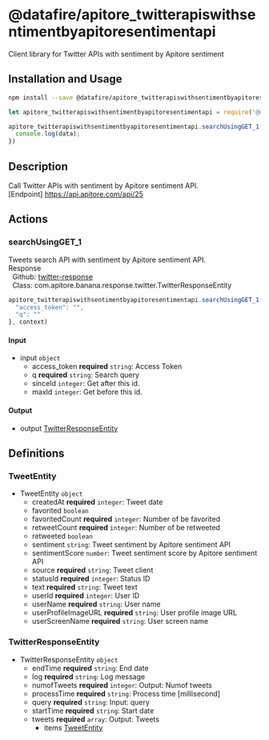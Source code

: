 # @datafire/apitore_twitterapiswithsentimentbyapitoresentimentapi

Client library for Twitter APIs with sentiment by Apitore sentiment

## Installation and Usage
```bash
npm install --save @datafire/apitore_twitterapiswithsentimentbyapitoresentimentapi
```
```js
let apitore_twitterapiswithsentimentbyapitoresentimentapi = require('@datafire/apitore_twitterapiswithsentimentbyapitoresentimentapi').create();

apitore_twitterapiswithsentimentbyapitoresentimentapi.searchUsingGET_1({}).then(data => {
  console.log(data);
})
```

## Description

Call Twitter APIs with sentiment by Apitore sentiment API.<BR />[Endpoint] https://api.apitore.com/api/25

## Actions

### searchUsingGET_1
Tweets search API with sentiment by Apitore sentiment API.<BR />Response<BR />&nbsp; Github: <a href="https://github.com/keigohtr/apitore-response-parent/tree/master/twitter-response">twitter-response</a><BR />&nbsp; Class: com.apitore.banana.response.twitter.TwitterResponseEntity<BR />


```js
apitore_twitterapiswithsentimentbyapitoresentimentapi.searchUsingGET_1({
  "access_token": "",
  "q": ""
}, context)
```

#### Input
* input `object`
  * access_token **required** `string`: Access Token
  * q **required** `string`: Search query
  * sinceId `integer`: Get after this id.
  * maxId `integer`: Get before this id.

#### Output
* output [TwitterResponseEntity](#twitterresponseentity)



## Definitions

### TweetEntity
* TweetEntity `object`
  * createdAt **required** `integer`: Tweet date
  * favorited `boolean`
  * favoritedCount **required** `integer`: Number of be favorited
  * retweetCount **required** `integer`: Number of be retweeted
  * retweeted `boolean`
  * sentiment `string`: Tweet sentiment by Apitore sentiment API
  * sentimentScore `number`: Tweet sentiment score by Apitore sentiment API
  * source **required** `string`: Tweet client
  * statusId **required** `integer`: Status ID
  * text **required** `string`: Tweet text
  * userId **required** `integer`: User ID
  * userName **required** `string`: User name
  * userProfileImageURL **required** `string`: User profile image URL
  * userScreenName **required** `string`: User screen name

### TwitterResponseEntity
* TwitterResponseEntity `object`
  * endTime **required** `string`: End date
  * log **required** `string`: Log message
  * numofTweets **required** `integer`: Output: Numof tweets
  * processTime **required** `string`: Process time [millisecond]
  * query **required** `string`: Input: query
  * startTime **required** `string`: Start date
  * tweets **required** `array`: Output: Tweets
    * items [TweetEntity](#tweetentity)



